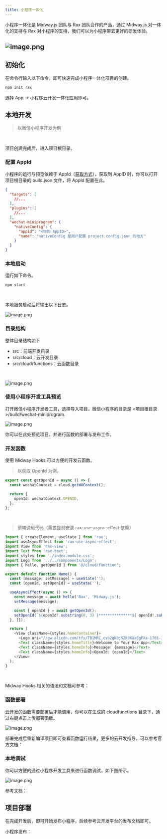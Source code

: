 ```yaml
---
title: 小程序一体化
---
```


  小程序一体化是 Midway.js 团队与 Rax 团队合作的产品，通过 Midway.js 对一体化的支持与 Rax 对小程序的支持，我们可以为小程序带去更好的研发体验。
## ![image.png](https://cdn.nlark.com/yuque/0/2021/png/98602/1630379244981-d18b59d3-e27d-455e-8562-0eb7e370f6b9.png#clientId=uae0cc9ff-b84a-4&from=paste&height=1080&id=u4a272148&margin=%5Bobject%20Object%5D&name=image.png&originHeight=1080&originWidth=1920&originalType=binary&ratio=1&size=108701&status=done&style=stroke&taskId=u4b884bcc-4e76-4311-93fe-877bb69b911&width=1920)
## 初始化
在命令行输入以下命令，即可快速完成小程序一体化项目的创建。
```bash
npm init rax
```
选择 App -> 小程序云开发一体化应用即可。
​

## 本地开发
> 以微信小程序开发为例

​

项目创建完成后，进入项目根目录。


### 配置 AppId
小程序的运行与预览依赖于 AppId（[获取方式](https://developers.weixin.qq.com/miniprogram/dev/framework/quickstart/getstart.html#%E7%94%B3%E8%AF%B7%E5%B8%90%E5%8F%B7)），获取到 AppID 时，你可以打开项目根目录的 build.json 文件，将 AppId 配置在此。
```json
{
  "targets": [
   	//...
  ],
  "plugins": [
  	//...
  ],
  "wechat-miniprogram": {
    "nativeConfig": {
      "appid": "<你的 AppID>",
      "name": "nativeConfig 是用户配置 project.config.json 的地方"
    }
  }
}

```


### 本地启动
运行如下命令。
​

```java
npm start
```
​

本地服务启动后将输出以下日志。
​

![image.png](https://cdn.nlark.com/yuque/0/2021/png/98602/1630379551910-f8a43b3b-0017-4aad-b5f8-5eca9056f4df.png#clientId=uae0cc9ff-b84a-4&from=paste&height=326&id=uc1e5095d&margin=%5Bobject%20Object%5D&name=image.png&originHeight=326&originWidth=981&originalType=binary&ratio=1&size=56255&status=done&style=stroke&taskId=u26c58d5b-51ea-487b-906f-0484e4bd264&width=981)


### 目录结构
整体目录结构如下

- src：前端开发目录
- src/cloud：云开发目录
- src/cloud/functions：云函数目录

​

![image.png](https://cdn.nlark.com/yuque/0/2021/png/98602/1630379466121-ef63511d-4a9a-441a-846d-6c80912f3bd8.png#clientId=uae0cc9ff-b84a-4&from=paste&height=1124&id=lhHzc&margin=%5Bobject%20Object%5D&name=image.png&originHeight=1124&originWidth=2272&originalType=binary&ratio=1&size=363965&status=done&style=stroke&taskId=uf9b75197-be74-4d6d-b23d-4142578e747&width=2272)


### 使用小程序开发工具预览
打开微信小程序开发者工具，选择导入项目，微信小程序的目录是 <项目根目录>/build/wechat-miniprogram.


![image.png](https://cdn.nlark.com/yuque/0/2021/png/98602/1630381124950-fd510d0e-fd14-42e3-a01a-6efa92be1ea2.png#clientId=u5ad910ea-f37d-4&from=paste&height=909&id=ufe8e37e3&margin=%5Bobject%20Object%5D&name=image.png&originHeight=909&originWidth=1708&originalType=binary&ratio=1&size=125292&status=done&style=none&taskId=ud11606b5-14a1-42d3-9cd2-f09afba9eeb&width=1708)


你可以在此处预览项目，并进行函数的部署与发布工作。
​

### 开发函数
使用 Midway Hooks 可以方便的开发云函数。
​

> 以获取 OpenId 为例。

```typescript
export const getOpenId = async () => {
  const wechatContext = cloud.getWXContext();

  return {
    openId: wechatContext.OPENID,
  };
};
```
​

> 前端调用代码（需要提前安装 rax-use-async-effect 依赖）

```typescript
import { createElement, useState } from 'rax';
import useAsyncEffect from 'rax-use-async-effect';
import View from 'rax-view';
import Text from 'rax-text';
import styles from './index.module.css';
import Logo from '../../components/Logo';
import { hello, getOpenId } from '@/cloud/function';

export default function Home() {
  const [message, setMessage] = useState('');
  const [openId, setOpenId] = useState('');

  useAsyncEffect(async () => {
    const message = await hello('Rax', 'Midway.js');
    setMessage(message);

    const { openId } = await getOpenId();
    setOpenId(`${openId!.substring(0, 3) }***************${ openId!.substring(14)}`);
  }, []);

  return (
    <View className={styles.homeContainer}>
      <Logo uri="//gw.alicdn.com/tfs/TB1MRC_cvb2gK0jSZK9XXaEgFXa-1701-1535.png" />
      <Text className={styles.homeTitle}>Welcome to Your Rax App</Text>
      <Text className={styles.homeInfo}>Message: {message}</Text>
      <Text className={styles.homeInfo}>OpenId: {openId}</Text>
    </View>
  );
}
```
​

Midway Hooks 相关的语法和文档可参考：
​

### 函数部署
云开发的函数需要部署后才能调用，你可以在生成的 cloudfunctions 目录下，通过右键点击上传部署函数。
​

![image.png](https://cdn.nlark.com/yuque/0/2021/png/98602/1630381168629-1871ca82-65b7-45d4-9625-3b3cb12327b8.png#clientId=u5ad910ea-f37d-4&from=paste&height=220&id=u9070ab28&margin=%5Bobject%20Object%5D&name=image.png&originHeight=220&originWidth=611&originalType=binary&ratio=1&size=42440&status=done&style=none&taskId=u87382ca9-543b-4541-8748-12e0e7eb4be&width=611)


部署完成后重新编译项目即可查看函数运行结果，更多的云开发指导，可以参考官方文档：
​

### 本地调试
你可以方便的通过小程序开发工具来进行函数调试，如下图所示。


![image.png](https://cdn.nlark.com/yuque/0/2021/png/98602/1630381412803-f33ed7ef-c043-4a96-bcbf-40d308c4b523.png#clientId=u5ad910ea-f37d-4&from=paste&height=794&id=uf83f1005&margin=%5Bobject%20Object%5D&name=image.png&originHeight=794&originWidth=1752&originalType=binary&ratio=1&size=490406&status=done&style=none&taskId=u7623c3c6-3c12-4d40-bbb0-8e4a0544197&width=1752)


参考文档：




## 项目部署


在完成开发后，即可开始发布小程序，后续参考云开发平台的发布文档即可。
​

小程序发布：
​